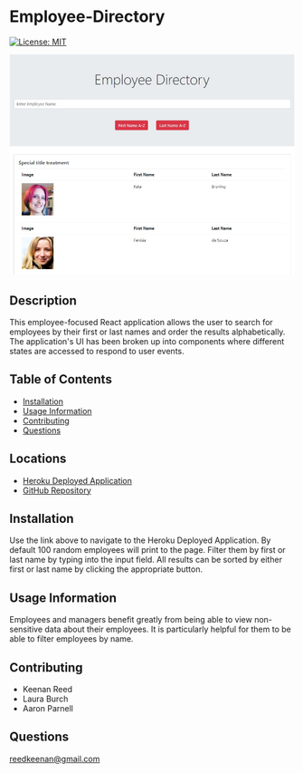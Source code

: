 # Employee-Directory

[![License: MIT](https://img.shields.io/badge/License-MIT-yellow.svg)](https://opensource.org/licenses/MIT)

![Homepage_Image](https://github.com/AstralGnome/Employee-Directory/blob/main/public/imgs/homepage.jpg)
## Description
This employee-focused React application allows the user to search for employees by their first or last names and order the results alphabetically. The application's UI has been broken up into components where different states are accessed to respond to user events.

## Table of Contents
* [Installation](#Installation)
* [Usage Information](#Usage)
* [Contributing](#Contributing)
* [Questions](#Questions)
## Locations
* [Heroku Deployed Application](https://dynamic-employee-directory.herokuapp.com/)
* [GitHub Repository](https://github.com/AstralGnome/Employee-Directory)

## Installation
Use the link above to navigate to the Heroku Deployed Application. By default 100 random employees will print to the page. Filter them by first or last name by typing into the input field. All results can be sorted by either first or last name by clicking the appropriate button.

## Usage Information
Employees and managers benefit greatly from being able to view non-sensitive data about their employees. It is particularly helpful for them to be able to filter employees by name.
## Contributing 
* Keenan Reed
* Laura Burch
* Aaron Parnell

## Questions
reedkeenan@gmail.com